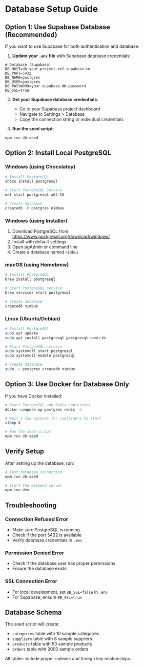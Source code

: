 # Database Setup Guide

## Option 1: Use Supabase Database (Recommended)

If you want to use Supabase for both authentication and database:

1. **Update your `.env` file** with Supabase database credentials:
```env
# Database (Supabase)
DB_HOST=db.your-project-ref.supabase.co
DB_PORT=5432
DB_NAME=postgres
DB_USER=postgres
DB_PASSWORD=your-supabase-db-password
DB_SSL=true
```

2. **Get your Supabase database credentials**:
   - Go to your Supabase project dashboard
   - Navigate to Settings > Database
   - Copy the connection string or individual credentials

3. **Run the seed script**:
```bash
npm run db:seed
```

## Option 2: Install Local PostgreSQL

### Windows (using Chocolatey)
```bash
# Install PostgreSQL
choco install postgresql

# Start PostgreSQL service
net start postgresql-x64-15

# Create database
createdb -U postgres nimbus
```

### Windows (using Installer)
1. Download PostgreSQL from https://www.postgresql.org/download/windows/
2. Install with default settings
3. Open pgAdmin or command line
4. Create a database named `nimbus`

### macOS (using Homebrew)
```bash
# Install PostgreSQL
brew install postgresql

# Start PostgreSQL service
brew services start postgresql

# Create database
createdb nimbus
```

### Linux (Ubuntu/Debian)
```bash
# Install PostgreSQL
sudo apt update
sudo apt install postgresql postgresql-contrib

# Start PostgreSQL service
sudo systemctl start postgresql
sudo systemctl enable postgresql

# Create database
sudo -u postgres createdb nimbus
```

## Option 3: Use Docker for Database Only

If you have Docker installed:

```bash
# Start PostgreSQL and Redis containers
docker-compose up postgres redis -d

# Wait a few seconds for containers to start
sleep 5

# Run the seed script
npm run db:seed
```

## Verify Setup

After setting up the database, run:

```bash
# Test database connection
npm run db:seed

# Start the backend server
npm run dev
```

## Troubleshooting

### Connection Refused Error
- Make sure PostgreSQL is running
- Check if the port 5432 is available
- Verify database credentials in `.env`

### Permission Denied Error
- Check if the database user has proper permissions
- Ensure the database exists

### SSL Connection Error
- For local development, set `DB_SSL=false` in `.env`
- For Supabase, ensure `DB_SSL=true`

## Database Schema

The seed script will create:
- `categories` table with 10 sample categories
- `suppliers` table with 8 sample suppliers
- `products` table with 50 sample products
- `orders` table with 2000 sample orders

All tables include proper indexes and foreign key relationships. 